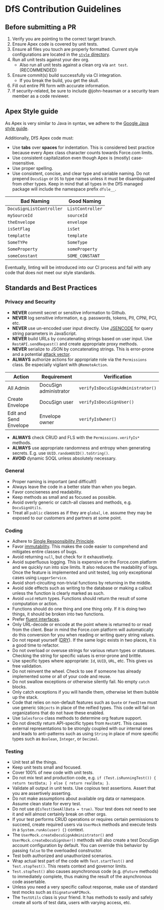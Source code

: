 # DfS Contribution Guidelines

## Before submitting a PR
1. Verify you are pointing to the correct target branch.
2. Ensure Apex code is covered by unit tests.
2. Ensure all files you touch are properly formatted. Current style configurations are located in the [`style` directory](https://github.docusignhq.com/Integrations/Salesforce/tree/master/style).  
3. Run all unit tests against your dev org.
    - Also run all unit tests against a clean org via `ant test`. (RECOMMENDED)
4. Ensure commit(s) build successfully via CI integration.
    - If you break the build, you get the skull.
5. Fill out entire PR form with accurate information.
6. If security-related, be sure to include @john-heasman or a security team member as a code reviewer.

## Apex Style guide
As Apex is very similar to Java in syntax, we adhere to the [Google Java style guide](https://google.github.io/styleguide/javaguide.html).

Additionally, DfS Apex code must:
- Use **tabs** over **spaces** for indentation. This is considered best practice because every Apex class character counts towards Force.com limits.
- Use consistent capitalization even though Apex is (mostly) case-insensitive.
- Use proper spelling.
- Use consistent, concise, and clear type and variable naming. Do not prepend `DocuSign` or `DS` to type names unless it must be disambiguated from other types. Keep in mind that all types in the DfS managed package will include the namespace prefix `dfsle__`.

| Bad Naming | Good Naming |
| --- | ---- |
| `DocuSignListController` | `ListController` |
| `mySourceId` | `sourceId` |
| `theEnvelope` | `envelope` |
| `isSetFlag` | `isSet` |
| `templatte` | `template` |
| `SomeTYPe` | `SomeType` |
| `SomeProperty` | `someProperty` |
| `someConstant` | `SOME_CONSTANT` |

Eventually, linting will be introduced into our CI process and fail with any code that does not meet our style standards. 

## Standards and Best Practices

### Privacy and Security
- **NEVER** commit secret or sensitive information to Github.
- **NEVER** log sensitive information, e.g. passwords, tokens, PII, CPNI, PCI, etc.
- **NEVER** use un-encoded user input directly. Use [JSENCODE](https://developer.salesforce.com/page/Secure_Coding_Cross_Site_Scripting#Built_in_Auto_Encoding) for query string parameters in JavaScript.
- **NEVER** build URLs by concatenating strings based on user input. Use `RestAPI.sendRequest()` and create appropriate proxy methods. 
- **NEVER** serialize to JSON by concatenating strings. This is error-prone and a potential [attack vector](https://www.owasp.org/index.php/AJAX_Security_Cheat_Sheet#Avoid_building_XML_or_JSON_dynamically).
- **ALWAYS** authorize actions for appropriate role via the `Permissions` class. Be especially vigilant with `@RemoteAction`.

|Action|Requirement|Verification|
|------|----------|-----|
|All Admin|DocuSign administrator|`verifyIsDocuSignAdministrator()`|
|Create Envelope|DocuSign user|`verifyIsDocuSignUser()`|
|Edit and Send Envelope|Envelope owner|`verifyIsOwner()`|

- **ALWAYS** check CRUD and FLS with the `Permissions.verifyIs*` methods.    
- **ALWAYS** use appropriate randomness and entropy when generating secrets. E.g. use `UUID.randomUUID().toString()`.
- **AVOID** dynamic SOQL unless absolutely necessary.

### General
- Proper naming is important (and difficult!)
- Always leave the code in a better state than when you began.
- Favor conciseness and readability.
- Keep methods as small and as focused as possible.
- Avoid overly generic or catch-all classes and methods, e.g. `DocuSignUtils`.
- Treat all `public` classes as if they are `global`, i.e. assume they may be exposed to our customers and partners at some point.
 
### Coding 
- Adhere to [Single Responsibility Principle](https://en.wikipedia.org/wiki/Single_responsibility_principle).
- Favor [immutability](https://en.wikipedia.org/wiki/Immutable_object). This makes the code easier to comprehend and mitigates entire classes of bugs.
- Avoid returning `null`, but check for it exhaustively.
- Avoid superfluous logging. This is expensive on the Force.com platform and we quickly run into size limits. It also reduces the readability of logs.
Once the feature is implemented and unit tested, log only exceptional cases using `LoggerService`.
- Avoid short-circuiting non-trivial functions by returning in the middle.
- Avoid side effects such as writing to the database or making a callout unless the function is clearly marked as such.
- Avoid `void` return types. Functions should return the result of some computation or action.
- Functions should do one thing and one thing only. If it is doing two things, it should be broken into two functions.
- Prefer [fluent interfaces](https://en.wikipedia.org/wiki/Fluent_interface).
- Only URL-decode or encode at the point where is returned to or read from the client. Bear in mind the Force.com platform will automatically do this conversion for you when reading or writing query string values.
- Do not repeat yourself ([DRY](https://en.wikipedia.org/wiki/Don't_repeat_yourself)). If the same logic exists in two places, it is a good time to refactor. 
- Do not overload or overuse strings for various return types or statuses. Checking the string for specific values is error-prone and brittle.
- Use specific types where appropriate: `Id`, `UUID`, `URL`, etc. This gives us free validation.
- Do not reinvent the wheel. Check to see if someone has already implemented some or all of your code and reuse.
- Do not swallow exceptions or otherwise silently fail. No empty `catch` blocks.
- Only catch exceptions if you will handle them, otherwise let them bubble up the stack.
- Code that relies on non-default features such as `Quote` or `FeedItem` must use generic `SObjects` in place of the reified types. This code will fail on organizations that do not have these enabled.
- Use `Salesforce` class methods to determine org feature support.
- Do not directly return API-specific types from `RestAPI`. This causes external representations to be strongly coupled with our internal ones and leads to anti-patterns such as using `String` in place of more specific types such as `Boolean`, `Integer`, or `Decimal`.

### Testing
- Unit test all the things.
- Keep unit tests small and focused.
- Cover 100% of new code with unit tests.
- Do not mix test and production code, e.g. `if (Test.isRunningTest()) { return testData; } else { return realData; }`.
- Validate all output in unit tests. Use copious test assertions. Assert that you are assertively asserting.
- Do not make assumptions about available org data or namespace. Assume clean state for every test.
- Do not use `@IsTest(SeeAllData = true)`. Your test does not need to see it and will almost certainly break on other orgs. 
- If your test performs CRUD operations or requires certain permissions to succeed, create required users via `UserMock` methods and execute tests in a `System.runAs(user) {}` context.
- The `UserMock.createDocuSignAdministrator()` and `UserMock.createDocuSignUser()` methods will also create a test DocuSign account configuration by default. You can override this behavior by passing `false` to the overloaded constructor.
- Test both authorized and unauthorized scenarios.
- Wrap actual test part of the code with `Test.startTest()` and `Test.stopTest()`. This resets context and governor limits.
- `Test.stopTest()` also causes asynchronous code (e.g. `@future` methods) to immediately complete, thus making the result of the asynchronous code assertable.
- Unless you need a very specific callout response, make use of standard test mocks such as `ESignatureAPIMock`.
- The `TestUtils` class is your friend. It has methods to easily and safely create all sorts of test data, users with varying access, 
etc.

